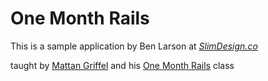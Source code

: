 # One Month Rails

This is a sample application by
Ben Larson at [*SlimDesign.co*](http://slimdesign.co/)

taught by [Mattan Griffel](http://mattangriffel.com) and his [One Month Rails](http://onemonthrails.com) class